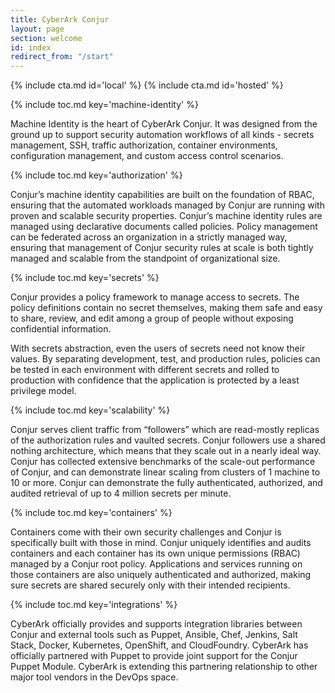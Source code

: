 ```yaml
---
title: CyberArk Conjur
layout: page
section: welcome
id: index
redirect_from: "/start"
---
```


<div class="row equal">
    {% include cta.md id='local' %}
    {% include cta.md id='hosted' %}
</div>

{% include toc.md key='machine-identity' %}

Machine Identity is the heart of CyberArk Conjur. It was designed from the ground up to support security automation workflows of all kinds - secrets management, SSH, traffic authorization, container environments, configuration management, and custom access control scenarios.

{% include toc.md key='authorization' %}

Conjur’s machine identity capabilities are built on the foundation of RBAC, ensuring that the automated workloads managed by Conjur are running with proven and scalable security properties. Conjur’s machine identity rules are managed using declarative documents called policies. Policy management can be federated across an organization in a strictly managed way, ensuring that management of Conjur security rules at scale is both tightly managed and scalable from the standpoint of organizational size.

{% include toc.md key='secrets' %}

Conjur provides a policy framework to manage access to secrets. The policy definitions contain no secret themselves, making them safe and easy to share, review, and edit among a group of people without exposing confidential information.

With secrets abstraction, even the users of secrets need not know their values. By separating development, test, and production rules, policies can be tested in each environment with different secrets and rolled to production with confidence that the application is protected by a least privilege model.

{% include toc.md key='scalability' %}

Conjur serves client traffic from “followers” which are read-mostly replicas of the authorization rules and vaulted secrets. Conjur followers use a shared nothing architecture, which means that they scale out in a nearly ideal way. Conjur has collected extensive benchmarks of the scale-out performance of Conjur, and can demonstrate linear scaling from clusters of 1 machine to 10 or more. Conjur can demonstrate the fully authenticated, authorized, and audited retrieval of up to 4 million secrets per minute.

{% include toc.md key='containers' %}

Containers come with their own security challenges and Conjur is specifically built with those in mind.  Conjur uniquely identifies and audits containers and each container has its own unique permissions (RBAC) managed by a Conjur root policy. Applications and services running on those containers are also uniquely authenticated and authorized, making sure secrets are shared securely only with their intended recipients.

{% include toc.md key='integrations' %}

CyberArk officially provides and supports integration libraries between Conjur and external tools such as Puppet, Ansible, Chef, Jenkins, Salt Stack, Docker, Kubernetes, OpenShift, and CloudFoundry. CyberArk has officially partnered with Puppet to provide joint support for the Conjur Puppet Module. CyberArk is extending this partnering relationship to other major tool vendors in the DevOps space.
